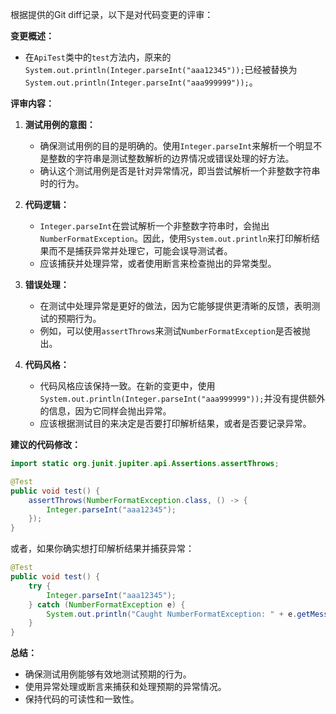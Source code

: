 根据提供的Git diff记录，以下是对代码变更的评审：

**变更概述：**
- 在`ApiTest`类中的`test`方法内，原来的`System.out.println(Integer.parseInt("aaa12345"));`已经被替换为`System.out.println(Integer.parseInt("aaa999999"));`。

**评审内容：**

1. **测试用例的意图：**
   - 确保测试用例的目的是明确的。使用`Integer.parseInt`来解析一个明显不是整数的字符串是测试整数解析的边界情况或错误处理的好方法。
   - 确认这个测试用例是否是针对异常情况，即当尝试解析一个非整数字符串时的行为。

2. **代码逻辑：**
   - `Integer.parseInt`在尝试解析一个非整数字符串时，会抛出`NumberFormatException`。因此，使用`System.out.println`来打印解析结果而不是捕获异常并处理它，可能会误导测试者。
   - 应该捕获并处理异常，或者使用断言来检查抛出的异常类型。

3. **错误处理：**
   - 在测试中处理异常是更好的做法，因为它能够提供更清晰的反馈，表明测试的预期行为。
   - 例如，可以使用`assertThrows`来测试`NumberFormatException`是否被抛出。

4. **代码风格：**
   - 代码风格应该保持一致。在新的变更中，使用`System.out.println(Integer.parseInt("aaa999999"));`并没有提供额外的信息，因为它同样会抛出异常。
   - 应该根据测试目的来决定是否要打印解析结果，或者是否要记录异常。

**建议的代码修改：**
```java
import static org.junit.jupiter.api.Assertions.assertThrows;

@Test
public void test() {
    assertThrows(NumberFormatException.class, () -> {
        Integer.parseInt("aaa12345");
    });
}
```
或者，如果你确实想打印解析结果并捕获异常：
```java
@Test
public void test() {
    try {
        Integer.parseInt("aaa12345");
    } catch (NumberFormatException e) {
        System.out.println("Caught NumberFormatException: " + e.getMessage());
    }
}
```

**总结：**
- 确保测试用例能够有效地测试预期的行为。
- 使用异常处理或断言来捕获和处理预期的异常情况。
- 保持代码的可读性和一致性。